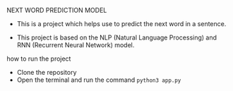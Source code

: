  NEXT WORD PREDICTION MODEL
* This is a project which helps use to predict the next word in a sentence.

* This project is based on the NLP (Natural Language Processing) and RNN (Recurrent Neural Network) model.

how to run the project
* Clone the repository
* Open the terminal and run the command `python3 app.py`

